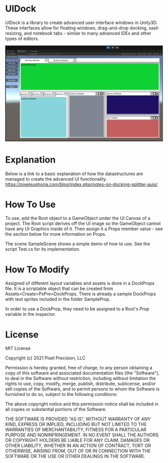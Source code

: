 # UIDock

UIDock is a library to create advanced user interface windows in Unity3D. These 
interfaces allow for floating windows, drag-and-drop docking, sash resizing, and 
notebook tabs - similar to many advanced IDEs and other types of editors.

![alt text](Sample.png)

# Explanation

Below is a link to a basic explanation of how the datastructures are managed
to create the advanced UI functionality.
https://pixeleuphoria.com/blog/index.php/notes-on-docking-splitter-auis/

# How To Use

To use, add the Root object to a GameObject under the UI Canvas of a project. The
Root script derives off the UI image so the GameObject cannot have any UI Graphics
inside of it. Then assign it a Props member value - see the section below for more
information on Props.

The scene SampleScene shows a simple demo of how to use. See the script Test.cs for
its implementation.

# How To Modify

Assigned of different layout variables and assets is done in a DockProps file. It 
is a scriptable object that can be created from Assets>Create>PxPre>DockProps. There 
is already a sample DockProps with test sprites included in the folder SampleProp.

In order to use a DockProp, they need to be assigned to a Root's Prop variable in
the inspector.

# License

MIT License

Copyright (c) 2021 Pixel Precision, LLC

Permission is hereby granted, free of charge, to any person obtaining a copy
of this software and associated documentation files (the "Software"), to deal
in the Software without restriction, including without limitation the rights
to use, copy, modify, merge, publish, distribute, sublicense, and/or sell
copies of the Software, and to permit persons to whom the Software is
furnished to do so, subject to the following conditions:

The above copyright notice and this permission notice shall be included in all
copies or substantial portions of the Software.

THE SOFTWARE IS PROVIDED "AS IS", WITHOUT WARRANTY OF ANY KIND, EXPRESS OR
IMPLIED, INCLUDING BUT NOT LIMITED TO THE WARRANTIES OF MERCHANTABILITY,
FITNESS FOR A PARTICULAR PURPOSE AND NONINFRINGEMENT. IN NO EVENT SHALL THE
AUTHORS OR COPYRIGHT HOLDERS BE LIABLE FOR ANY CLAIM, DAMAGES OR OTHER
LIABILITY, WHETHER IN AN ACTION OF CONTRACT, TORT OR OTHERWISE, ARISING FROM,
OUT OF OR IN CONNECTION WITH THE SOFTWARE OR THE USE OR OTHER DEALINGS IN THE
SOFTWARE.